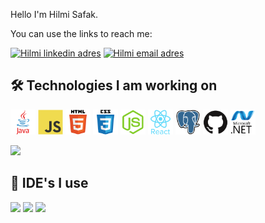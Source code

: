 Hello
I'm Hilmi Safak.

You can use the links to reach me:

  <a href="https://www.linkedin.com/in/hilmi-%C5%9Fafak-40046a210/" target="_blank" rel="nofollow"><img alt="Hilmi linkedin adres" src="https://img.shields.io/badge/LinkedIn-0077B5?style=for-the-badge&logo=linkedin&logoColor=white" /></a>
  <a href="mailto:hilmisafaak@gmail.com" target="_blank" rel="nofollow"><img alt="Hilmi email adres" src="https://img.shields.io/badge/Gmail-D14836?style=for-the-badge&logo=gmail&logoColor=white" /></a>

  
## 🛠 Technologies I am working on
<p align="left">
<img src="https://raw.githubusercontent.com/devicons/devicon/master/icons/java/java-original-wordmark.svg" width="40" height="40" />
<img src="https://raw.githubusercontent.com/devicons/devicon/master/icons/javascript/javascript-original.svg" width="40" height="40" />
<img src="https://raw.githubusercontent.com/devicons/devicon/master/icons/html5/html5-original-wordmark.svg" width="40" height="40" />
<img src="https://raw.githubusercontent.com/devicons/devicon/master/icons/css3/css3-original-wordmark.svg" width="40" height="40" />
<img src="https://raw.githubusercontent.com/devicons/devicon/master/icons/nodejs/nodejs-original.svg" alt="nodejs" width="40" height="40"/>
<img src="https://raw.githubusercontent.com/devicons/devicon/master/icons/react/react-original-wordmark.svg" width="40" height="40" />
<img src="https://raw.githubusercontent.com/devicons/devicon/master/icons/postgresql/postgresql-original.svg" alt="postgresql" width="40" height="40"/>
<img src="https://raw.githubusercontent.com/devicons/devicon/master/icons/github/github-original.svg" width="40" height="40" />
<img src="https://raw.githubusercontent.com/devicons/devicon/master/icons/dot-net/dot-net-original-wordmark.svg" alt="dotnet" width="40" height="40"/>
</p>
<p align="left">
<img src="https://img.shields.io/badge/Spring-black?style=for-the-badge&logo=spring&logoColor=white%22%3E"/>
</p>

## 📝 IDE's I use
<img src="https://img.shields.io/badge/Visual_Studio_2019-black?style=for-the-badge&logo=visual%20studio&logoColor=white"></img>
<img src="https://img.shields.io/badge/Visual_Studio_Code-black?style=for-the-badge&logo=visual%20studio%20code&logoColor=white"></img>
<img src="https://img.shields.io/badge/Eclipse-black?style=for-the-badge&logo=eclipse&logoColor=white"></img>

<p align="center">
  <img src="" />
</p>

